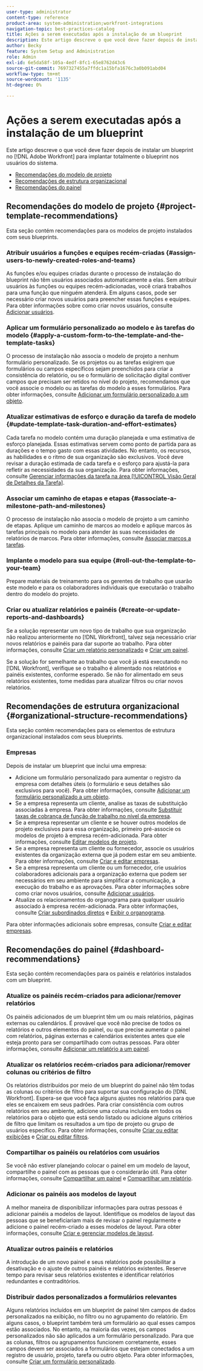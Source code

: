 ```yaml
---
user-type: administrator
content-type: reference
product-area: system-administration;workfront-integrations
navigation-topic: best-practices-catalog
title: Ações a serem executadas após a instalação de um blueprint
description: Este artigo descreve o que você deve fazer depois de instalar um blueprint no [!DNL Adobe Workfront]  para implantar totalmente o blueprint nos usuários do sistema.
author: Becky
feature: System Setup and Administration
role: Admin
exl-id: 6e5da58f-105a-4edf-8fc1-65e8762d43c6
source-git-commit: 7697327455a7ffdc1a15bfa1676c3a0b091abd04
workflow-type: tm+mt
source-wordcount: '1135'
ht-degree: 0%

---
```


# Ações a serem executadas após a instalação de um blueprint

Este artigo descreve o que você deve fazer depois de instalar um blueprint no [!DNL Adobe Workfront] para implantar totalmente o blueprint nos usuários do sistema.

* [Recomendações do modelo de projeto](#project-template-recommendations)
* [Recomendações de estrutura organizacional](#organizational-structure-recommendations)
* [Recomendações do painel](#dashboard-recommendations)

## Recomendações do modelo de projeto {#project-template-recommendations}

Esta seção contém recomendações para os modelos de projeto instalados com seus blueprints.

### Atribuir usuários a funções e equipes recém-criadas {#assign-users-to-newly-created-roles-and-teams}

As funções e/ou equipes criadas durante o processo de instalação do blueprint não têm usuários associados automaticamente a elas. Sem atribuir usuários às funções ou equipes recém-adicionadas, você criará trabalhos para uma função que ninguém atenderá. Em alguns casos, pode ser necessário criar novos usuários para preencher essas funções e equipes. Para obter informações sobre como criar novos usuários, consulte [Adicionar usuários](../../administration-and-setup/add-users/create-and-manage-users/add-users.md).

### Aplicar um formulário personalizado ao modelo e às tarefas do modelo {#apply-a-custom-form-to-the-template-and-the-template-tasks}

O processo de instalação não associa o modelo de projeto a nenhum formulário personalizado. Se os projetos ou as tarefas exigirem que formulários ou campos específicos sejam preenchidos para criar a consistência do relatório, ou se o formulário de solicitação digital contiver campos que precisam ser retidos no nível do projeto, recomendamos que você associe o modelo ou as tarefas do modelo a esses formulários. Para obter informações, consulte [Adicionar um formulário personalizado a um objeto](../../workfront-basics/work-with-custom-forms/add-a-custom-form-to-an-object.md).

### Atualizar estimativas de esforço e duração da tarefa de modelo {#update-template-task-duration-and-effort-estimates}

Cada tarefa no modelo contém uma duração planejada e uma estimativa de esforço planejada. Essas estimativas servem como ponto de partida para as durações e o tempo gasto com essas atividades. No entanto, os recursos, as habilidades e o ritmo de sua organização são exclusivos. Você deve revisar a duração estimada de cada tarefa e o esforço para ajustá-la para refletir as necessidades da sua organização. Para obter informações, consulte [Gerenciar informações da tarefa na área [!UICONTROL Visão Geral de Detalhes da Tarefa]](../../manage-work/tasks/manage-tasks/task-information-in-overview.md).

### Associar um caminho de etapas e etapas {#associate-a-milestone-path-and-milestones}

O processo de instalação não associa o modelo de projeto a um caminho de etapas. Aplique um caminho de marcos ao modelo e aplique marcos às tarefas principais no modelo para atender às suas necessidades de relatórios de marcos. Para obter informações, consulte [Associar marcos a tarefas](../../manage-work/tasks/manage-tasks/associate-milestones-with-tasks.md).

### Implante o modelo para sua equipe {#roll-out-the-template-to-your-team}

Prepare materiais de treinamento para os gerentes de trabalho que usarão este modelo e para os colaboradores individuais que executarão o trabalho dentro do modelo do projeto.

### Criar ou atualizar relatórios e painéis {#create-or-update-reports-and-dashboards}

Se a solução representar um novo tipo de trabalho que sua organização não realizou anteriormente no [!DNL Workfront], talvez seja necessário criar novos relatórios e painéis para dar suporte ao trabalho. Para obter informações, consulte [Criar um relatório personalizado](../../reports-and-dashboards/reports/creating-and-managing-reports/create-custom-report.md) e [Criar um painel](../../reports-and-dashboards/dashboards/creating-and-managing-dashboards/create-dashboard.md).

Se a solução for semelhante ao trabalho que você já está executando no [!DNL Workfront], verifique se o trabalho é alimentado nos relatórios e painéis existentes, conforme esperado. Se não for alimentado em seus relatórios existentes, tome medidas para atualizar filtros ou criar novos relatórios.

## Recomendações de estrutura organizacional {#organizational-structure-recommendations}

Esta seção contém recomendações para os elementos de estrutura organizacional instalados com seus blueprints.

### Empresas

Depois de instalar um blueprint que inclui uma empresa:

* Adicione um formulário personalizado para aumentar o registro da empresa com detalhes úteis (o formulário e seus detalhes são exclusivos para você). Para obter informações, consulte [Adicionar um formulário personalizado a um objeto](../../workfront-basics/work-with-custom-forms/add-a-custom-form-to-an-object.md).
* Se a empresa representa um cliente, analise as taxas de substituição associadas à empresa. Para obter informações, consulte [Substituir taxas de cobrança de função de trabalho no nível da empresa](../../administration-and-setup/set-up-workfront/organizational-setup/override-job-role-billing-rates-company-level.md).
* Se a empresa representar um cliente e se houver outros modelos de projeto exclusivos para essa organização, primeiro pré-associe os modelos de projeto à empresa recém-adicionada. Para obter informações, consulte [Editar modelos de projeto](../../manage-work/projects/create-and-manage-templates/edit-templates.md).
* Se a empresa representa um cliente ou fornecedor, associe os usuários existentes da organização externa que já podem estar em seu ambiente. Para obter informações, consulte [Criar e editar empresas](../../administration-and-setup/set-up-workfront/organizational-setup/create-and-edit-companies.md).
* Se a empresa representa um cliente ou um fornecedor, crie usuários colaboradores adicionais para a organização externa que podem ser necessários em seu ambiente para simplificar a comunicação, a execução do trabalho e as aprovações. Para obter informações sobre como criar novos usuários, consulte [Adicionar usuários](../../administration-and-setup/add-users/create-and-manage-users/add-users.md).
* Atualize os relacionamentos do organograma para qualquer usuário associado à empresa recém-adicionada. Para obter informações, consulte [Criar subordinados diretos](../../administration-and-setup/add-users/create-and-manage-users/create-direct-reports.md) e [Exibir o organograma](../../people-teams-and-groups/work-directly-with-others/view-the-org-chart.md).

Para obter informações adicionais sobre empresas, consulte [Criar e editar empresas](../../administration-and-setup/set-up-workfront/organizational-setup/create-and-edit-companies.md).

## Recomendações do painel {#dashboard-recommendations}

Esta seção contém recomendações para os painéis e relatórios instalados com um blueprint.

### Atualize os painéis recém-criados para adicionar/remover relatórios

Os painéis adicionados de um blueprint têm um ou mais relatórios, páginas externas ou calendários. É provável que você não precise de todos os relatórios e outros elementos do painel, ou que precise aumentar o painel com relatórios, páginas externas e calendários existentes antes que ele esteja pronto para ser compartilhado com outras pessoas. Para obter informações, consulte [Adicionar um relatório a um painel](/help/quicksilver/reports-and-dashboards/dashboards/creating-and-managing-dashboards/add-report-dashboard.md).

### Atualizar os relatórios recém-criados para adicionar/remover colunas ou critérios de filtro

Os relatórios distribuídos por meio de um blueprint do painel não têm todas as colunas ou critérios de filtro para suportar sua configuração do [!DNL Workfront]. Espera-se que você faça alguns ajustes nos relatórios para que eles se encaixem em seus padrões. Para criar consistência com outros relatórios em seu ambiente, adicione uma coluna incluída em todos os relatórios para o objeto que está sendo listado ou adicione alguns critérios de filtro que limitam os resultados a um tipo de projeto ou grupo de usuários específico. Para obter informações, consulte [Criar ou editar exibições](/help/quicksilver/reports-and-dashboards/reports/reporting-elements/create-edit-views.md) e [Criar ou editar filtros](/help/quicksilver/reports-and-dashboards/reports/reporting-elements/create-filters.md).

### Compartilhar os painéis ou relatórios com usuários

Se você não estiver planejando colocar o painel em um modelo de layout, compartilhe o painel com as pessoas que o considerarão útil. Para obter informações, consulte [Compartilhar um painel](/help/quicksilver/reports-and-dashboards/dashboards/creating-and-managing-dashboards/share-dashboard.md) e [Compartilhar um relatório](/help/quicksilver/reports-and-dashboards/reports/creating-and-managing-reports/share-report.md).

### Adicionar os painéis aos modelos de layout

A melhor maneira de disponibilizar informações para outras pessoas é adicionar painéis a modelos de layout. Identifique os modelos de layout das pessoas que se beneficiariam mais de revisar o painel regularmente e adicione o painel recém-criado a esses modelos de layout. Para obter informações, consulte [Criar e gerenciar modelos de layout](/help/quicksilver/administration-and-setup/customize-workfront/use-layout-templates/create-and-manage-layout-templates.md).

### Atualizar outros painéis e relatórios

A introdução de um novo painel e seus relatórios pode possibilitar a desativação e o ajuste de outros painéis e relatórios existentes. Reserve tempo para revisar seus relatórios existentes e identificar relatórios redundantes e contraditórios.

### Distribuir dados personalizados a formulários relevantes

Alguns relatórios incluídos em um blueprint de painel têm campos de dados personalizados na exibição, no filtro ou no agrupamento do relatório. Em alguns casos, o blueprint também terá um formulário ao qual esses campos estão associados. No entanto, na maioria das vezes, os campos personalizados não são aplicados a um formulário personalizado. Para que as colunas, filtros ou agrupamentos funcionem corretamente, esses campos devem ser associados a formulários que estejam conectados a um registro de usuário, projeto, tarefa ou outro objeto. Para obter informações, consulte [Criar um formulário personalizado](/help/quicksilver/administration-and-setup/customize-workfront/create-manage-custom-forms/form-designer/design-a-form/design-a-form.md).
